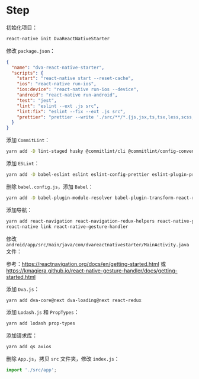 # Step

初始化项目：

```bash
react-native init DvaReactNativeStarter
```

修改 `package.json`：

```json
{
  "name": "dva-react-native-starter",
  "scripts": {
    "start": "react-native start --reset-cache",
    "ios": "react-native run-ios",
    "ios:device": "react-native run-ios --device",
    "android": "react-native run-android",
    "test": "jest",
    "lint": "eslint --ext .js src",
    "lint:fix": "eslint --fix --ext .js src",
    "prettier": "prettier --write './src/**/*.{js,jsx,ts,tsx,less,scss,css}'"
  }
}
```

添加 `CommitLint`：

```bash
yarn add -D lint-staged husky @commitlint/cli @commitlint/config-conventional
```

添加 `ESLint`：

```bash
yarn add -D babel-eslint eslint eslint-config-prettier eslint-plugin-prettier eslint-config-alloy eslint-plugin-react eslint-plugin-react-hooks eslint-import-resolver-babel-module prettier
```

删除 `babel.config.js`，添加 `Babel`：

```bash
yarn add -D babel-plugin-module-resolver babel-plugin-transform-react-remove-prop-types babel-plugin-transform-remove-console babel-plugin-transform-remove-debugger babel-plugin-lodash
```

添加导航：

```bash
yarn add react-navigation react-navigation-redux-helpers react-native-gesture-handler
react-native link react-native-gesture-handler
```

修改 `android/app/src/main/java/com/dvareactnativestarter/MainActivity.java` 文件：

参考：https://reactnavigation.org/docs/en/getting-started.html 或 https://kmagiera.github.io/react-native-gesture-handler/docs/getting-started.html

添加 `Dva.js`：

```bash
yarn add dva-core@next dva-loading@next react-redux
```

添加 `Lodash.js` 和 `PropTypes`：

```bash
yarn add lodash prop-types
```

添加请求库：

```bash
yarn add qs axios
```

删除 `App.js`，拷贝 `src` 文件夹，修改 `index.js`：

```js
import './src/app';
```
